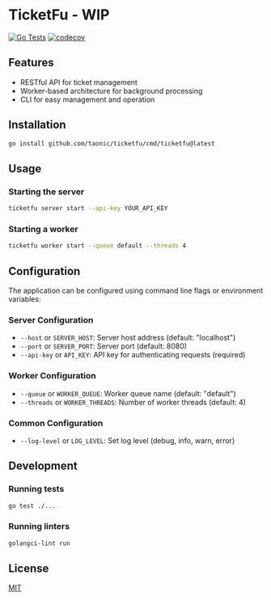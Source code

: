 # TicketFu - WIP

[![Go Tests](https://github.com/taonic/ticketfu/workflows/Go%20Tests/badge.svg)](https://github.com/taonic/ticketfu/actions)
[![codecov](https://codecov.io/gh/taonic/ticketfu/branch/main/graph/badge.svg)](https://codecov.io/gh/taonic/ticketfu)

## Features

- RESTful API for ticket management
- Worker-based architecture for background processing
- CLI for easy management and operation

## Installation

```bash
go install github.com/taonic/ticketfu/cmd/ticketfu@latest
```

## Usage

### Starting the server

```bash
ticketfu server start --api-key YOUR_API_KEY
```

### Starting a worker

```bash
ticketfu worker start --queue default --threads 4
```

## Configuration

The application can be configured using command line flags or environment variables:

### Server Configuration

- `--host` or `SERVER_HOST`: Server host address (default: "localhost")
- `--port` or `SERVER_PORT`: Server port (default: 8080)
- `--api-key` or `API_KEY`: API key for authenticating requests (required)

### Worker Configuration

- `--queue` or `WORKER_QUEUE`: Worker queue name (default: "default")
- `--threads` or `WORKER_THREADS`: Number of worker threads (default: 4)

### Common Configuration

- `--log-level` or `LOG_LEVEL`: Set log level (debug, info, warn, error)

## Development

### Running tests

```bash
go test ./...
```

### Running linters

```bash
golangci-lint run
```

## License

[MIT](LICENSE)
